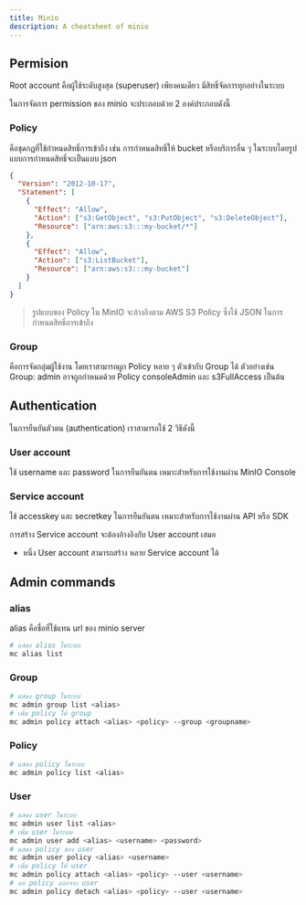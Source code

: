 ```yaml
---
title: Minio
description: A cheatsheet of minio
---
```


## Permision

Root account คือผู้ใช้ระดับสูงสุด (superuser) เพียงคนเดียว มีสิทธิ์จัดการทุกอย่างในระบบ

ในการจัดการ permission ของ minio จะประกอบด้วย 2 องค์ประกอบดังนี้

### Policy

คือชุดกฎที่ใช้กำหนดสิทธิ์การเข้าถึง เช่น การกำหนดสิทธิ์ให้ bucket หรือบริการอื่น ๆ ในระบบโดยรูปแบบการกำหนดสิทธิ์จะเป็นแบบ json

```json
{
  "Version": "2012-10-17",
  "Statement": [
    {
      "Effect": "Allow",
      "Action": ["s3:GetObject", "s3:PutObject", "s3:DeleteObject"],
      "Resource": ["arn:aws:s3:::my-bucket/*"]
    },
    {
      "Effect": "Allow",
      "Action": ["s3:ListBucket"],
      "Resource": ["arn:aws:s3:::my-bucket"]
    }
  ]
}
```

> รูปแบบของ Policy ใน MinIO จะอ้างอิงตาม AWS S3 Policy ซึ่งใช้ JSON ในการกำหนดสิทธิ์การเข้าถึง

### Group

คือการจัดกลุ่มผู้ใช้งาน โดยเราสามารถผูก Policy หลาย ๆ ตัวเข้ากับ Group ได้ ตัวอย่างเช่น Group: admin อาจถูกกำหนดด้วย Policy consoleAdmin และ s3FullAccess เป็นต้น

## Authentication

ในการยืนยันตัวตน (authentication) เราสามารถใช้ 2 วิธีดังนี้

### User account

ใช้ username และ password ในการยืนยันตน เหมาะสำหรับการใช้งานผ่าน MinIO Console

### Service account

ใช้ accesskey และ secretkey ในการยืนยันตน เหมาะสำหรับการใช้งานผ่าน API หรือ SDK

การสร้าง Service account จะต้องอ้างอิงกับ User account เสมอ

- หนึ่ง User account สามารถสร้าง หลาย Service account ได้

## Admin commands

### alias

alias คือชื่อที่ใช้แทน url ของ minio server

```bash
# แสดง alias ในระบบ
mc alias list
```

### Group

```bash
# แสดง group ในระบบ
mc admin group list <alias>
# เพิ่ม policy ให้ group
mc admin policy attach <alias> <policy> --group <groupname>
```

### Policy

```bash
# แสดง policy ในระบบ
mc admin policy list <alias>
```

### User

```bash
# แสดง user ในระบบ
mc admin user list <alias>
# เพิ่ม user ในระบบ
mc admin user add <alias> <username> <password>
# แสดง policy ของ user
mc admin user policy <alias> <username>
# เพิ่ม policy ให้ user
mc admin policy attach <alias> <policy> --user <username>
# ลบ policy ออกจาก user
mc admin policy detach <alias> <policy> --user <username>
```
